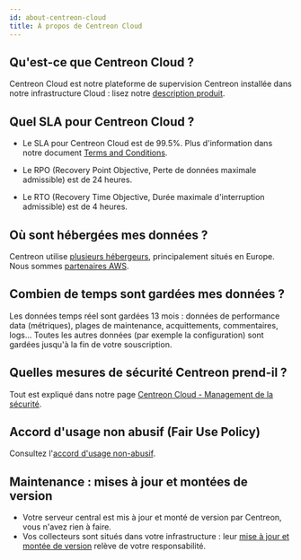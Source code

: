 ```yaml
---
id: about-centreon-cloud
title: À propos de Centreon Cloud
---
```


## Qu'est-ce que Centreon Cloud ?

Centreon Cloud est notre plateforme de supervision Centreon installée dans notre infrastructure Cloud : lisez notre [description produit](https://www.centreon.com/fr/centreon-cloud/).

## Quel SLA pour Centreon Cloud ?

* Le SLA pour Centreon Cloud est de 99.5%. Plus d'information dans notre document [Terms and Conditions](https://www.centreon.com/legal/en/Cloud-Services-terms-ROW).

* Le RPO (Recovery Point Objective, Perte de données maximale admissible) est de 24 heures.

* Le RTO (Recovery Time Objective, Durée maximale d'interruption admissible) est de 4 heures.

## Où sont hébergées mes données ?

Centreon utilise [plusieurs hébergeurs](../security/security.md#sécurité-de-lhébergement), principalement situés en Europe. Nous sommes [partenaires AWS](https://www.centreon.com/fr/partenaires/centreon-et-aws/).

## Combien de temps sont gardées mes données ?

Les données temps réel sont gardées 13 mois : données de performance data (métriques), plages de maintenance, acquittements, commentaires, logs...
Toutes les autres données (par exemple la configuration) sont gardées jusqu'à la fin de votre souscription.

## Quelles mesures de sécurité Centreon prend-il ?

Tout est expliqué dans notre page [Centreon Cloud - Management de la sécurité](../security/security.md).

## Accord d'usage non abusif (Fair Use Policy)

Consultez l'[accord d'usage non-abusif](https://www.centreon.com/legal/en/centreon-cloud-service-fair-use-policy).

## Maintenance : mises à jour et montées de version

* Votre serveur central est mis à jour et monté de version par Centreon, vous n'avez rien à faire.
* Vos collecteurs sont situés dans votre infrastructure : leur [mise à jour et montée de version](../installation/poller-update-upgrade.md) relève de votre responsabilité.
